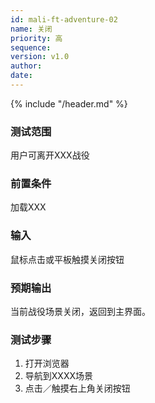 ```yaml
---
id: mali-ft-adventure-02
name: 关闭
priority: 高
sequence: 
version: v1.0
author: 
date: 
---
```


{% include "/header.md" %}


### 测试范围

  用户可离开XXX战役

### 前置条件
  加载XXX

### 输入
  鼠标点击或平板触摸关闭按钮

### 预期输出
  当前战役场景关闭，返回到主界面。

### 测试步骤
  1. 打开浏览器
  2. 导航到XXXX场景
  3. 点击／触摸右上角关闭按钮
